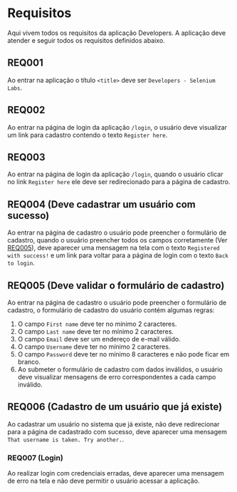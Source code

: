# Requisitos

Aqui vivem todos os requisitos da aplicação Developers. A aplicação deve atender e seguir todos os requisitos definidos abaixo.

## REQ001

Ao entrar na aplicação o título `<title>` deve ser `Developers - Selenium Labs`.

## REQ002

Ao entrar na página de login da aplicação `/login`, o usuário deve visualizar um link para cadastro contendo o texto `Register here`.

## REQ003

Ao entrar na página de login da aplicação `/login`, quando o usuário clicar no link `Register here` ele deve ser redirecionado para a página de cadastro.

## REQ004 (Deve cadastrar um usuário com sucesso)

Ao entrar na página de cadastro o usuário pode preencher o formulário de cadastro, quando o usuário preencher todos os campos corretamente (Ver [REQ005](#req005-deve-validar-o-formulário-de-cadastro)), deve aparecer uma mensagem na tela com o texto `Registered with success!` e um link para voltar para a página de login com o texto `Back to login`.

## REQ005 (Deve validar o formulário de cadastro)

Ao entrar na página de cadastro o usuário pode preencher o formulário de cadastro, o formulário de cadastro do usuário contém algumas regras:

1. O campo `First name` deve ter no mínimo 2 caracteres.
2. O campo `Last name` deve ter no mínimo 2 caracteres.
3. O campo `Email` deve ser um endereço de e-mail válido.
4. O campo `Username` deve ter no mínimo 2 caracteres.
5. O campo `Password` deve ter no mínimo 8 caracteres e não pode ficar em branco.
6. Ao submeter o formulário de cadastro com dados inválidos, o usuário deve visualizar mensagens de erro correspondentes a cada campo inválido.

## REQ006 (Cadastro de um usuário que já existe)

Ao cadastrar um usuário no sistema que já existe, não deve redirecionar para a página de cadastrado com sucesso, deve aparecer uma mensagem `That username is taken. Try another.`.

### REQ007 (Login)

Ao realizar login com credenciais erradas, deve aparecer uma mensagem de erro na tela e não deve permitir o usuário acessar a aplicação.

